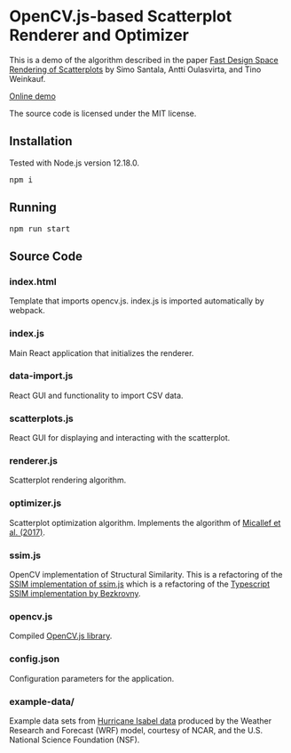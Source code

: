 # OpenCV.js-based Scatterplot Renderer and Optimizer

This is a demo of the algorithm described in the paper [Fast Design Space Rendering of Scatterplots](https://dx.doi.org/10.2312/evs.20201058) by Simo Santala, Antti Oulasvirta, and Tino Weinkauf. 

[Online demo](http://graphmetrics.research.comnet.aalto.fi)

The source code is licensed under the MIT license.

## Installation

Tested with Node.js version 12.18.0.

<pre>
npm i
</pre>

## Running

<pre>
npm run start
</pre>

## Source Code

### index.html

Template that imports opencv.js. index.js is imported automatically by webpack.

### index.js

Main React application that initializes the renderer.

### data-import.js

React GUI and functionality to import CSV data.

### scatterplots.js

React GUI for displaying and interacting with the scatterplot.

### renderer.js

Scatterplot rendering algorithm.

### optimizer.js

Scatterplot optimization algorithm. Implements the algorithm of [Micallef et al. (2017)](https://userinterfaces.aalto.fi/scatterplot_optimization/).

### ssim.js

OpenCV implementation of Structural Similarity. This is a refactoring of the [SSIM implementation of ssim.js](https://github.com/obartra/ssim) which is a refactoring of the [Typescript SSIM implementation by Bezkrovny](https://github.com/igor-bezkrovny/image-quantization).

### opencv.js

Compiled [OpenCV.js library](https://docs.opencv.org/3.4/d5/d10/tutorial_js_root.html).

### config.json

Configuration parameters for the application.

### example-data/

Example data sets from [Hurricane Isabel data](https://www.earthsystemgrid.org/dataset/isabeldata.html) produced by the Weather Research and Forecast (WRF) model, courtesy of NCAR, and the U.S. National Science Foundation (NSF).
